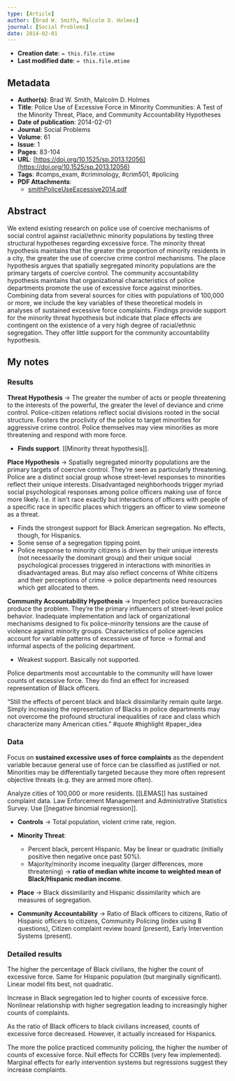 ```yaml
---
type: [Article]
author: [Brad W. Smith, Malcolm D. Holmes]
journal: [Social Problems]
date: 2014-02-01
---
```


* **Creation date**: `= this.file.ctime`
* **Last modified date**: `= this.file.mtime`

## Metadata

* **Author(s)**: Brad W. Smith, Malcolm D. Holmes
* **Title**: Police Use of Excessive Force in Minority Communities: A Test of the Minority Threat, Place, and Community Accountability Hypotheses
* **Date of publication**: 2014-02-01
* **Journal**: Social Problems
* **Volume**: 61
* **Issue**: 1
* **Pages**: 83-104
* **URL**: [https://doi.org/10.1525/sp.2013.12056](https://doi.org/10.1525/sp.2013.12056)
* **Tags**: #comps_exam, #criminology, #crim501, #policing
* **PDF Attachments**:
  * [smithPoliceUseExcessive2014.pdf](zotero://open-pdf/library/items/VR3EH8ZF)

## Abstract

We extend existing research on police use of coercive mechanisms of social control against racial/ethnic minority populations by testing three structural hypotheses regarding excessive force. The minority threat hypothesis maintains that the greater the proportion of minority residents in a city, the greater the use of coercive crime control mechanisms. The place hypothesis argues that spatially segregated minority populations are the primary targets of coercive control. The community accountability hypothesis maintains that organizational characteristics of police departments promote the use of excessive force against minorities. Combining data from several sources for cities with populations of 100,000 or more, we include the key variables of these theoretical models in analyses of sustained excessive force complaints. Findings provide support for the minority threat hypothesis but indicate that place effects are contingent on the existence of a very high degree of racial/ethnic segregation. They offer little support for the community accountability hypothesis.

## My notes

### Results

**Threat Hypothesis** → The greater the number of acts or people threatening to the interests of the powerful, the greater the level of deviance and crime control. Police-citizen relations reflect social divisions rooted in the social structure. Fosters the proclivity of the police to target minorities for aggressive crime control. Police themselves may view minorities as more threatening and respond with more force.
* **Finds support**. [[Minority threat hypothesis]].

**Place Hypothesis** → Spatially segregated minority populations are the primary targets of coercive control. They’re seen as particularly threatening. Police are a distinct social group whose street-level responses to minorities reflect their unique interests. Disadvantaged neighborhoods trigger myriad social psychological responses among police officers making use of force more likely. I.e. it isn't race exactly but interactions of officers with people of a specific race in specific places which triggers an officer to view someone as a threat.
* Finds the strongest support for Black American segregation. No effects, though, for Hispanics.
* Some sense of a segregation tipping point.
* Police response to minority citizens is driven by their unique interests (not necessarily the dominant group) and their unique social psychological processes triggered in interactions with minorities in disadvantaged areas. But may also reflect concerns of White citizens and their perceptions of crime → police departments need resources which get allocated to them.

**Community Accountability Hypothesis** → Imperfect police bureaucracies produce the problem. They’re the primary influencers of street-level police behavior. Inadequate implementation and lack of organizational mechanisms designed to fix police-minority tensions are the cause of violence against minority groups. Characteristics of police agencies account for variable patterns of excessive use of force → formal and informal aspects of the policing department.
* Weakest support. Basically not supported.

Police departments most accountable to the community will have lower counts of excessive force. They do find an effect for increased representation of Black officers.

“Still the effects of percent black and black dissimilarity remain quite large. Simply increasing the representation of Blacks in police departments may not overcome the profound structural inequalities of race and class which characterize many American cities.” #quote #highlight #paper_idea

### Data

Focus on **sustained excessive uses of force complaints** as the dependent variable because general use of force can be classified as justified or not. Minorities may be differentially targeted because they more often represent objective threats (e.g. they are armed more often).

Analyze cities of 100,000 or more residents. [[LEMAS]] has sustained complaint data. Law Enforcement Management and Administrative Statistics Survey. Use [[negative binomial regression]].

* **Controls** → Total population, violent crime rate, region.
  
* **Minority Threat**:
	* Percent black, percent Hispanic. May be linear or quadratic (initially positive then negative once past 50%).
	* Majority/minority income inequality (larger differences, more threatening) → **ratio of median white income to weighted mean of Black/Hispanic median income**.
	  
* **Place** → Black dissimilarity and Hispanic dissimilarity which are measures of segregation.
  
* **Community Accountability** → Ratio of Black officers to citizens, Ratio of Hispanic officers to citizens, Community Policing (index using 8 questions), Citizen complaint review board (present), Early Intervention Systems (present).

### Detailed results

The higher the percentage of Black civilians, the higher the count of excessive force. Same for Hispanic population (but marginally significant). Linear model fits best, not quadratic.

Increase in Black segregation led to higher counts of excessive force. Nonlinear relationship with higher segregation leading to increasingly higher counts of complaints.

As the ratio of Black officers to black civilians increased, counts of excessive force decreased. However, it actually increased for Hispanics.

The more the police practiced community policing, the higher the number of counts of excessive force. Null effects for CCRBs (very few implemented). Marginal effects for early intervention systems but regressions suggest they increase complaints.
